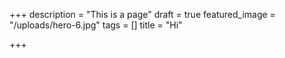 +++
description = "This is a page"
draft = true
featured_image = "/uploads/hero-6.jpg"
tags = []
title = "Hi"

+++
